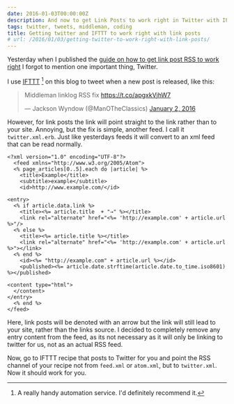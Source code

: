 ```yaml
---
date: 2016-01-03T00:00:00Z
description: And now to get Link Posts to work right in Twitter with IFTTT
tags: twitter, tweets, middleman, coding
title: Getting twitter and IFTTT to work right with link posts
# url: /2016/01/03/getting-twitter-to-work-right-with-link-posts/
---
```


Yesterday when I published the [guide on how to get link post RSS to work right](/2016/01/middleman-linklog-rss-fix/) I forgot to mention one important thing, Twitter.

I use [IFTTT](http://ifttt.com/) [^1] on this blog to tweet when a new post is released, like this: 

<blockquote class="twitter-tweet" data-partner="tweetdeck"><p lang="da" dir="ltr">Middleman linklog RSS fix <a href="https://t.co/apgxkVjhW7">https://t.co/apgxkVjhW7</a></p>&mdash; Jackson Wyndow (@ManOTheClassics) <a href="https://twitter.com/ManOTheClassics/status/683222504731766784">January 2, 2016</a></blockquote>
<script async src="//platform.twitter.com/widgets.js" charset="utf-8"></script>

However, for link posts the link will point straight to the link rather than to your site. Annoying, but the fix is simple, another feed. I call it ```twitter.xml.erb```. Just like yesterdays feeds it will convert to an xml feed that can be read normally.

~~~ erb
<?xml version="1.0" encoding="UTF-8"?>
  <feed xmlns="http://www.w3.org/2005/Atom"> 
  <% page_articles[0..5].each do |article| %>
    <title>Example</title>
    <subtitle>example</subtitle>
    <id>http://www.example.com/</id>
    
<entry>
  <% if article.data.link %>
    <title><%= article.title  + "→" %></title>
    <link rel="alternate" href="<%= 'http://example.com' + article.url %>"/>
  <% else %>
    <title><%= article.title %></title>
    <link rel="alternate" href="<%= 'http://example.com' + article.url %>"></link>
  <% end %>
    <id><%= "http://example.com" + article.url %></id>
    <published><%= article.date.strftime(article.date.to_time.iso8601) %></published>

<content type="html">
  </content>
</entry>
  <% end %>
</feed>
~~~

Here, link posts will be denoted with an arrow but the link will still lead to your site, rather than the links source. I decided to completely remove any entry content from the feed, as its not necessary as it will only be linking to twitter for us, not as an actual RSS feed.

Now, go to IFTTT recipe that posts to Twitter for you and point the RSS channel of your recipe not from ```feed.xml``` or ```atom.xml```, but to ```twitter.xml```. Now it should work for you.

[^1]: A really handy automation service. I'd definitely recommend it.